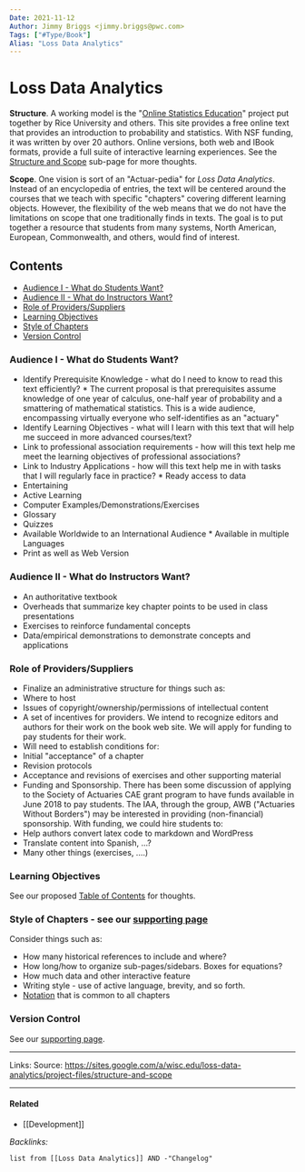 ```yaml
---
Date: 2021-11-12
Author: Jimmy Briggs <jimmy.briggs@pwc.com>
Tags: ["#Type/Book"]
Alias: "Loss Data Analytics"
---
```


# Loss Data Analytics

**Structure**. A working model is the "[Online Statistics Education](http://onlinestatbook.com/)" project put together by Rice University and others. This site provides a free online text that provides an introduction to probability and statistics. With NSF funding, it was written by over 20 authors. Online versions, both web and IBook formats, provide a full suite of interactive learning experiences. See the [Structure and Scope](https://sites.google.com/a/wisc.edu/loss-data-analytics/project-files/structure-and-scope) sub-page for more thoughts.  

**Scope**. One vision is sort of an "Actuar-pedia" for _Loss Data Analytics_. Instead of an encyclopedia of entries, the text will be centered around the courses that we teach with specific "chapters" covering different learning objects. However, the flexibility of the web means that we do not have the limitations on scope that one traditionally finds in texts. The goal is to put together a resource that students from many systems, North American, European, Commonwealth, and others, would find of interest.  

## Contents

- [Audience I - What do Students Want?](#Audience%20I%20-%20What%20do%20Students%20Want?)
- [Audience II - What do Instructors Want?](#Audience%20II%20-%20What%20do%20Instructors%20Want?)
- [Role of Providers/Suppliers](#Role%20of%20Providers/Suppliers)
- [Learning Objectives](#Learning%20Objectives)
- [Style of Chapters](#Style%20of%20Chapters)
- [Version Control](#Version%20Control)

### Audience I - What do Students Want?

*   Identify Prerequisite Knowledge - what do I need to know to read this text efficiently?
		*   The current proposal is that prerequisites assume knowledge of one year of calculus, one-half year of probability and a smattering of mathematical statistics. This is a wide audience, encompassing virtually everyone who self-identifies as an "actuary"
*   Identify Learning Objectives - what will I learn with this text that will help me succeed in more advanced courses/text?
*   Link to professional association requirements - how will this text help me meet the learning objectives of professional associations?
*   Link to Industry Applications - how will this text help me in with tasks that I will regularly face in practice?
		*   Ready access to data
*   Entertaining
*   Active Learning
*   Computer Examples/Demonstrations/Exercises
*   Glossary
*   Quizzes
*   Available Worldwide to an International Audience
		*   Available in multiple Languages
*   Print as well as Web Version

### Audience II - What do Instructors Want?
*   An authoritative textbook
*   Overheads that summarize key chapter points to be used in class presentations
*   Exercises to reinforce fundamental concepts
*   Data/empirical demonstrations to demonstrate concepts and applications  

### Role of Providers/Suppliers
*   Finalize an administrative structure for things such as:
*   Where to host
*   Issues of copyright/ownership/permissions of intellectual content
*   A set of incentives for providers. We intend to recognize editors and authors for their work on the book web site. We will apply for funding to pay students for their work.
*   Will need to establish conditions for:  
*   Initial "acceptance" of a chapter
*   Revision protocols
*   Acceptance and revisions of exercises and other supporting material
*   Funding and Sponsorship. There has been some discussion of applying to the Society of Actuaries CAE grant program to have funds available in June 2018 to pay students. The IAA, through the group, AWB ("Actuaries Without Borders") may be interested in providing (non-financial) sponsorship. With funding, we could hire students to:
*   Help authors convert latex code to markdown and WordPress
*   Translate content into Spanish, ...?
*   Many other things (exercises, ....)

### Learning Objectives

See our proposed [Table of Contents](https://sites.google.com/a/wisc.edu/loss-data-analytics/project-files/structure-and-scope/table-of-contents) for thoughts.  

### Style of Chapters - see our [supporting page](https://sites.google.com/a/wisc.edu/loss-data-analytics/project-files/structure-and-scope/chapter-structure)  

Consider things such as:  

*   How many historical references to include and where?
*   How long/how to organize sub-pages/sidebars. Boxes for equations?
*   How much data and other interactive feature
*   Writing style - use of active language, brevity, and so forth.
*   [Notation](https://sites.google.com/a/wisc.edu/loss-data-analytics/system/errors/NodeNotFound?suri=wuid:gx:60f2d9fcc1e26a4) that is common to all chapters  

### Version Control

See our [supporting page](https://sites.google.com/a/wisc.edu/loss-data-analytics/project-files/structure-and-scope/version-control-1).

***
Links: 
Source: https://sites.google.com/a/wisc.edu/loss-data-analytics/project-files/structure-and-scope

***

#### Related

- [[Development]]

*Backlinks:*

```dataview
list from [[Loss Data Analytics]] AND -"Changelog"
```